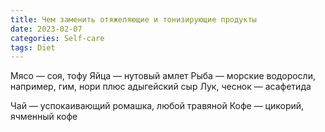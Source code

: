 ```yaml
---
title: Чем заменить отяжеляющие и тонизирующие продукты
date: 2023-02-07
categories: Self-care
tags: Diet
---
```

Мясо — соя, тофу
Яйца — нутовый амлет
Рыба — морские водоросли, например, гим, нори плюс адыгейский сыр
Лук, чеснок — асафетида

Чай — успокаивающий ромашка, любой травяной
Кофе — цикорий, ячменный кофе
